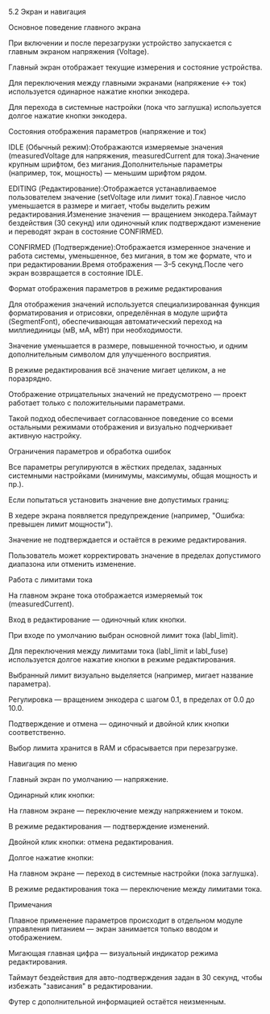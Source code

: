5.2 Экран и навигация



Основное поведение главного экрана



При включении и после перезагрузки устройство запускается с главным экраном напряжения (Voltage).



Главный экран отображает текущие измерения и состояние устройства.



Для переключения между главными экранами (напряжение ↔ ток) используется одинарное нажатие кнопки энкодера.



Для перехода в системные настройки (пока что заглушка) используется долгое нажатие кнопки энкодера.



Состояния отображения параметров (напряжение и ток)



IDLE (Обычный режим):Отображаются измеряемые значения (measuredVoltage для напряжения, measuredCurrent для тока).Значение крупным шрифтом, без мигания.Дополнительные параметры (например, ток, мощность) — меньшим шрифтом рядом.



EDITING (Редактирование):Отображается устанавливаемое пользователем значение (setVoltage или лимит тока).Главное число уменьшается в размере и мигает, чтобы выделить режим редактирования.Изменение значения — вращением энкодера.Таймаут бездействия (30 секунд) или одиночный клик подтверждают изменение и переводят экран в состояние CONFIRMED.



CONFIRMED (Подтверждение):Отображается измеренное значение и работа системы, уменьшенное, без мигания, в том же формате, что и при редактировании.Время отображения — 3–5 секунд.После чего экран возвращается в состояние IDLE.



Формат отображения параметров в режиме редактирования



Для отображения значений используется специализированная функция форматирования и отрисовки, определённая в модуле шрифта (SegmentFont), обеспечивающая автоматический переход на миллиединицы (мВ, мА, мВт) при необходимости.



Значение уменьшается в размере, повышенной точностью, и одним дополнительным символом для улучшенного восприятия.



В режиме редактирования всё значение мигает целиком, а не поразрядно.



Отображение отрицательных значений не предусмотрено — проект работает только с положительными параметрами.



Такой подход обеспечивает согласованное поведение со всеми остальными режимами отображения и визуально подчеркивает активную настройку.



Ограничения параметров и обработка ошибок



Все параметры регулируются в жёстких пределах, заданных системными настройками (минимумы, максимумы, общая мощность и пр.).



Если попытаться установить значение вне допустимых границ:



В хедере экрана появляется предупреждение (например, "Ошибка: превышен лимит мощности").



Значение не подтверждается и остаётся в режиме редактирования.



Пользователь может корректировать значение в пределах допустимого диапазона или отменить изменение.



Работа с лимитами тока



На главном экране тока отображается измеряемый ток (measuredCurrent).



Вход в редактирование — одиночный клик кнопки.



При входе по умолчанию выбран основной лимит тока (labI\_limit).



Для переключения между лимитами тока (labI\_limit и labI\_fuse) используется долгое нажатие кнопки в режиме редактирования.



Выбранный лимит визуально выделяется (например, мигает название параметра).



Регулировка — вращением энкодера с шагом 0.1, в пределах от 0.0 до 10.0.



Подтверждение и отмена — одиночный и двойной клик кнопки соответственно.



Выбор лимита хранится в RAM и сбрасывается при перезагрузке.



Навигация по меню



Главный экран по умолчанию — напряжение.



Одинарный клик кнопки:



На главном экране — переключение между напряжением и током.



В режиме редактирования — подтверждение изменений.



Двойной клик кнопки: отмена редактирования.



Долгое нажатие кнопки:



На главном экране — переход в системные настройки (пока заглушка).



В режиме редактирования тока — переключение между лимитами тока.



Примечания



Плавное применение параметров происходит в отдельном модуле управления питанием — экран занимается только вводом и отображением.



Мигающая главная цифра — визуальный индикатор режима редактирования.



Таймаут бездействия для авто-подтверждения задан в 30 секунд, чтобы избежать "зависания" в редактировании.



Футер с дополнительной информацией остаётся неизменным.





